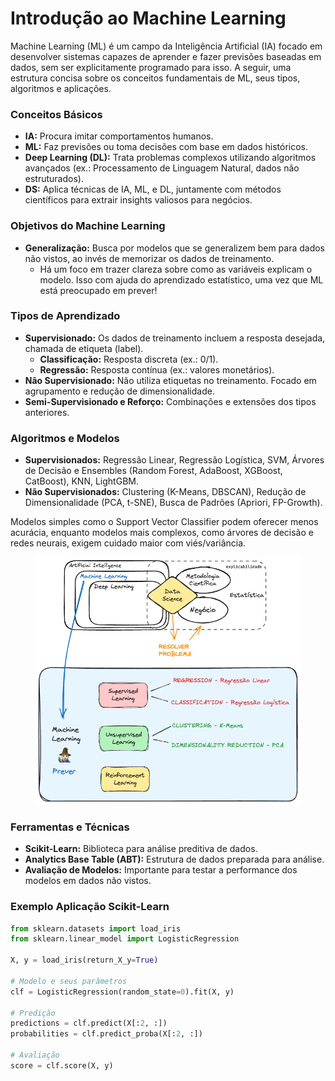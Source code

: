 # Introdução ao Machine Learning

Machine Learning (ML) é um campo da Inteligência Artificial (IA) focado em desenvolver sistemas capazes de aprender e fazer previsões baseadas em dados, sem ser explicitamente programado para isso. A seguir, uma estrutura concisa sobre os conceitos fundamentais de ML, seus tipos, algoritmos e aplicações.

### Conceitos Básicos

* **IA:** Procura imitar comportamentos humanos.
* **ML:** Faz previsões ou toma decisões com base em dados históricos.
* **Deep Learning (DL):** Trata problemas complexos utilizando algoritmos avançados (ex.: Processamento de Linguagem Natural, dados não estruturados).
* **DS:** Aplica técnicas de IA, ML, e DL, juntamente com métodos científicos para extrair insights valiosos para negócios.

### Objetivos do Machine Learning

* **Generalização:** Busca por modelos que se generalizem bem para dados não vistos, ao invés de memorizar os dados de treinamento.
  * Há um foco em trazer clareza sobre como as variáveis explicam o modelo. Isso com ajuda do aprendizado estatístico, uma vez que ML está preocupado em prever!

### Tipos de Aprendizado

* **Supervisionado:** Os dados de treinamento incluem a resposta desejada, chamada de etiqueta (label).
  * **Classificação:** Resposta discreta (ex.: 0/1).
  * **Regressão:** Resposta contínua (ex.: valores monetários).
* **Não Supervisionado:** Não utiliza etiquetas no treinamento. Focado em agrupamento e redução de dimensionalidade.
* **Semi-Supervisionado e Reforço:** Combinações e extensões dos tipos anteriores.

### Algoritmos e Modelos

* **Supervisionados:** Regressão Linear, Regressão Logística, SVM, Árvores de Decisão e Ensembles (Random Forest, AdaBoost, XGBoost, CatBoost), KNN, LightGBM.
* **Não Supervisionados:** Clustering (K-Means, DBSCAN), Redução de Dimensionalidade (PCA, t-SNE), Busca de Padrões (Apriori, FP-Growth).

Modelos simples como o Support Vector Classifier podem oferecer menos acurácia, enquanto modelos mais complexos, como árvores de decisão e redes neurais, exigem cuidado maior com viés/variância.

<figure><img src="../.gitbook/assets/image (1).png" alt="" width="543"><figcaption></figcaption></figure>

### Ferramentas e Técnicas

* **Scikit-Learn:** Biblioteca para análise preditiva de dados.
* **Analytics Base Table (ABT):** Estrutura de dados preparada para análise.
* **Avaliação de Modelos:** Importante para testar a performance dos modelos em dados não vistos.

### Exemplo Aplicação Scikit-Learn

```python
from sklearn.datasets import load_iris
from sklearn.linear_model import LogisticRegression

X, y = load_iris(return_X_y=True)

# Modelo e seus parâmetros
clf = LogisticRegression(random_state=0).fit(X, y)

# Predição 
predictions = clf.predict(X[:2, :])
probabilities = clf.predict_proba(X[:2, :])

# Avaliação
score = clf.score(X, y)
```
